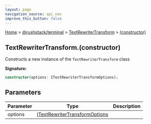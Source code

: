```yaml
---
layout: page
navigation_source: api_nav
improve_this_button: false
---
```



[Home](./index.md) &gt; [@rushstack/terminal](./terminal.md) &gt; [TextRewriterTransform](./terminal.textrewritertransform.md) &gt; [(constructor)](./terminal.textrewritertransform._constructor_.md)

## TextRewriterTransform.(constructor)

Constructs a new instance of the `TextRewriterTransform` class

<b>Signature:</b>

```typescript
constructor(options: ITextRewriterTransformOptions);
```

## Parameters

|  Parameter | Type | Description |
|  --- | --- | --- |
|  options | [ITextRewriterTransformOptions](./terminal.itextrewritertransformoptions.md) |  |
